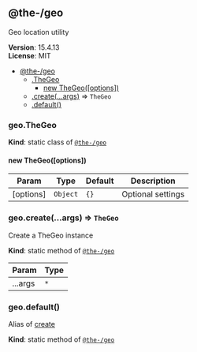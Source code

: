 <!--- Code generated by @the-/script-doc. DO NOT EDIT. -->

<a name="module_@the-/geo"></a>

## @the-/geo
Geo location utility

**Version**: 15.4.13  
**License**: MIT  

* [@the-/geo](#module_@the-/geo)
    * [.TheGeo](#module_@the-/geo.TheGeo)
        * [new TheGeo([options])](#new_module_@the-/geo.TheGeo_new)
    * [.create(...args)](#module_@the-/geo.create) ⇒ <code>TheGeo</code>
    * [.default()](#module_@the-/geo.default)

<a name="module_@the-/geo.TheGeo"></a>

### geo.TheGeo
**Kind**: static class of [<code>@the-/geo</code>](#module_@the-/geo)  
<a name="new_module_@the-/geo.TheGeo_new"></a>

#### new TheGeo([options])

| Param | Type | Default | Description |
| --- | --- | --- | --- |
| [options] | <code>Object</code> | <code>{}</code> | Optional settings |

<a name="module_@the-/geo.create"></a>

### geo.create(...args) ⇒ <code>TheGeo</code>
Create a TheGeo instance

**Kind**: static method of [<code>@the-/geo</code>](#module_@the-/geo)  

| Param | Type |
| --- | --- |
| ...args | <code>\*</code> | 

<a name="module_@the-/geo.default"></a>

### geo.default()
Alias of [create](#module_@the-/geo.create)

**Kind**: static method of [<code>@the-/geo</code>](#module_@the-/geo)  
